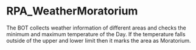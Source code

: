 # RPA_WeatherMoratorium
The BOT collects weather information of different areas and checks the minimum and maximum temperature of the Day. If the temperature falls outside of the upper and lower limit then it marks the area as Moratorium.

